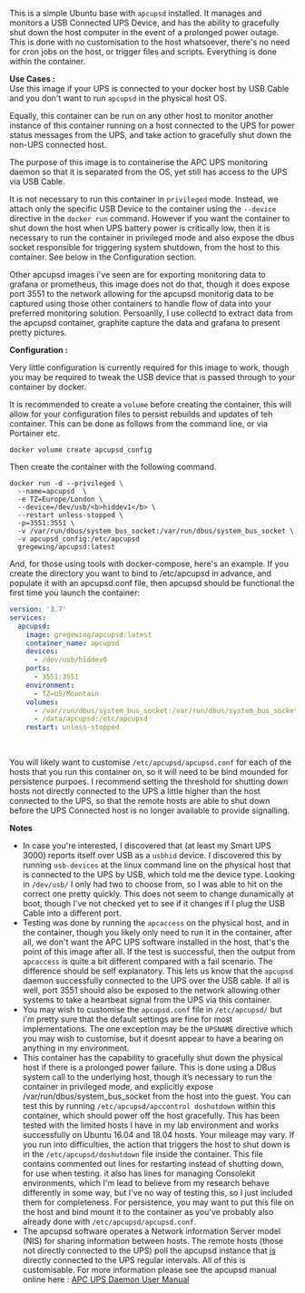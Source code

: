 This is a simple Ubuntu base with <code>apcupsd</code> installed. It manages and monitors a USB Connected UPS Device, and has the ability to gracefully shut down the host computer in the event of a prolonged power outage.  This is done with no customisation to the host whatsoever, there's no need for cron jobs on the host, or trigger files and scripts.  Everything is done within the container.

<b>Use Cases :</b><br>
Use this image if your UPS is connected to your docker host by USB Cable and you don't want to run <code>apcupsd</code> in the physical host OS.

Equally, this container can be run on any other host to monitor another instance of this container running on a host connected to the UPS for power status messages from the UPS, and take action to gracefully shut down the non-UPS connected host.

The purpose of this image is to containerise the APC UPS monitoring daemon so that it is separated from the OS, yet still has access to the UPS via USB Cable.  

It is not necessary to run this container in <code>privileged</code> mode.  Instead, we attach only the specific USB Device to the container using the <code>--device</code> directive in the <code>docker run</code> command.  However if you want the container to shut down the host when UPS battery power is critically low, then it is necessary to run the container in privileged mode and also expose the dbus socket responsible for triggering system shutdown, from the host to this container. See below in the Configuration section.

Other apcupsd images i've seen are for exporting monitoring data to grafana or prometheus, this image does not do that, though it does expose port 3551 to the network allowing for the apcupsd monitorig data to be captured using those other containers to handle flow of data into your preferred monitoring solution. Persoanlly, I use collectd to extract data from the apcupsd container, graphite capture the data and grafana to present pretty pictures.


<b>Configuration :</b>

Very little configuration is currently required for this image to work, though you may be required to tweak the USB device that is passed through to your container by docker.

It is recommended to create a <code>volume</code> before creating the container, this will allow for your configuration files to persist rebuilds and updates of teh container.  This can be done as follows from the command line, or via Portainer etc.



```
docker volume create apcupsd_config
```

Then create the container with the following command.

```
docker run -d --privileged \ 
  --name=apcupsd  \ 
  -e TZ=Europe/London \ 
  --device=/dev/usb/<b>hiddev1</b> \ 
  --restart unless-stopped \ 
  -p=3551:3551 \ 
  -v /var/run/dbus/system_bus_socket:/var/run/dbus/system_bus_socket \ 
  -v apcupsd_config:/etc/apcupsd
  gregewing/apcupsd:latest
```

And, for those using tools with docker-compose, here's an example. If you create the directory you want to bind to /etc/apcupsd in advance, and populate it with an apcupsd.conf file, then apcupsd should be functional the first time you launch the container:

```yml
version: '3.7'
services:
  apcupsd:
    image: gregewing/apcupsd:latest
    container_name: apcupsd
    devices:
      - /dev/usb/hiddev0
    ports:
      - 3551:3551
    environment:
      - TZ=US/Mountain
    volumes:
      - /var/run/dbus/system_bus_socket:/var/run/dbus/system_bus_socket
      - /data/apcupsd:/etc/apcupsd
    restart: unless-stopped
```
<br>

You will likely want to customise <code>/etc/apcupsd/apcupsd.conf</code> for each of the hosts that you run this container on, so it will need to be bind mounded for persistence purpoes.  I recommend setting the threshold for shutting down hosts not directly connected to the UPS a little higher than the host connected to the UPS, so that the remote hosts are able to shut down before the UPS Connected host is no longer available to provide signalling.

<b>Notes</b><br>
<ul type="disc">
<li>In case you're interested, I discovered that (at least my Smart UPS 3000) reports itself over USB as a <code>usbhid</code> device.  I discovered this by running <code>usb-devices</code> at the linux command line on the physical host that is connected to the UPS by USB, which told me the device type.  Looking in <code>/dev/usb/</code> I only had two to choose from, so I was able to hit on the correct one pretty quickly. This does not seem to change dunamically at boot, though I've not checked yet to see if it changes if I plug the USB Cable into a different port.</li>
<li>Testing was done by running the <code>apcaccess</code> on the physical host, and in the container, though you likely only need to run it in the container, after all, we don't want the APC UPS software installed in the host, that's the point of this image after all.  If the test is successful, then the output from <code>apcaccess</code> is quite a bit different compared with a fail scenario.  The difference should be self explanatory. This lets us know that the <code>apcupsd</code> daemon successfully connected to the UPS over the USB cable.  If all is well, port 3551 should also be exposed to the network allowing other systems to take a heartbeat signal from the UPS via this container.</li>
<li>You may wish to customise the <code>apcupsd.conf</code> file in <code>/etc/apcupsd/</code> but i'm pretty sure that the default settings are fine for most implementations.  The one exception may be the <code>UPSNAME</code> directive which you may wish to customise, but it doesnt appear to have a bearing on anything in my environment.</li>
<li>This container has the capability to gracefully shut down the physical host if there is a prolonged power failure. This is done using a DBus system call to the underlying host, though it’s necessary to run the container in privileged mode, and explicitly expose  /var/run/dbus/system_bus_socket  from the host into the guest. You can test this by running <code>/etc/apcupsd/apccontrol doshutdown</code> within this container, which should power off the host gracefully. This has been tested with the limited hosts I have in my lab environment and works successfully on Ubuntu 16.04 and 18.04 hosts.  Your mileage may vary.  If you run into difficulties, the action that triggers the host to shut down is in the <code>/etc/apcupsd/doshutdown</code> file inside the container.  This file contains commented out lines for restarting instead of shutting down, for use when testing.  it also has lines for managing Consolekit environments, which I'm lead to believe from my research behave differently in some way, but I've no way of testing this, so I just included them for completeness. For persistence, you may want to put this file on the host and bind mount it to the container as you've probably also already done with <code>/etc/apcupsd/apcupsd.conf</code>.</li>
<li>The apcupsd software operates a Network information Server model (NIS) for sharing information between hosts.  The remote hosts (those not directly connected to the UPS) poll the apcupsd instance that <u>is</u> directly connected to the UPS regular intervals.  All of this is customisable. For more information please see the apcupsd manual online here : <a href="http://www.apcupsd.org/manual/">APC UPS Daemon User Manual</a></li>
</ul>  
